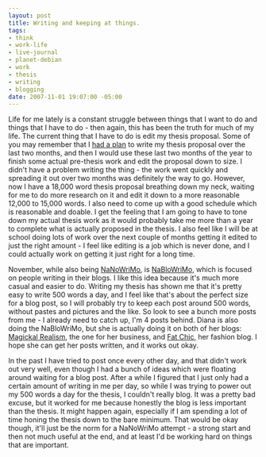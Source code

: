 ```yaml
--- 
layout: post
title: Writing and keeping at things.
tags: 
- think
- work-life
- live-journal
- planet-debian
- work
- thesis
- writing
- blogging
date: 2007-11-01 19:07:00 -05:00
---
```

Life for me lately is a constant struggle between things that I want to do and things that I have to do - then again, this has been the truth for much of my life.  The current thing that I have to do is edit my thesis proposal.  Some of you may remember that I <a href="http://base0.net/archives/324-In-my-own-head-consume,-I-sit-down-in-my-room.html">had a plan</a> to write my thesis proposal over the last two months, and then I would use these last two months of the year to finish some actual pre-thesis work and edit the proposal down to size.  I didn't have a problem writing the thing - the work went quickly and spreading it out over two months was definitely the way to go.  However, now I have a 18,000 word thesis proposal breathing down my neck, waiting for me to do more research on it and edit it down to a more reasonable 12,000 to 15,000 words.   I also need to come up with a good schedule which is reasonable and doable.   I get the feeling that I am going to have to tone down my actual thesis work as it would probably take me more than a year to complete what is actually proposed in the thesis.   I also feel like I will be at school doing lots of work over the next couple of months getting it edited to just the right amount - I feel like editing is a job which is never done, and I could actually work on getting it just right for a long time.

November, while also being <a href="http://www.google.com/url?sa=t&amp;ct=res&amp;cd=1&amp;url=http%3A%2F%2Fwww.nanowrimo.org%2F&amp;ei=Z6EuR5uyIoHSgQS34eymBg&amp;usg=AFQjCNE19m3qROIAHNcjKuJocVs9THCOow&amp;sig2=zHFGltYidHuIDFzWURpkkg">NaNoWriMo</a>, is <a href="http://www.fussy.org/2006/10/nablowrimo.html">NaBloWriMo</a>, which is focused on people writing in their blogs.  I like this idea because it's much more casual and easier to do.  Writing my thesis has shown me that it's pretty easy to write 500 words a day, and I feel like that's about the perfect size for a blog post, so I will probably try to keep each post around 500 words, without pastes and pictures and the like.   So look to see a bunch more posts from me - I already need to catch up, I'm 4 posts behind.  Diana is also doing the NaBloWriMo, but she is actually doing it on both of her blogs: <a href="http://www.magickalrealism.com">Magickal Realism</a>, the one for her business, and <a href="http://fatchic.dianarajchel.com">Fat Chic</a>, her fashion blog.   I hope she can get her posts written, and it works out okay.

In the past I have tried to post once every other day, and that didn't work out very well, even though I had a bunch of ideas which were floating around waiting for a blog post.  After a while I figured that I just only had a certain amount of writing in me per day, so while I was trying to power out my 500 words a day for the thesis, I couldn't really blog.  It was a pretty bad excuse, but it worked for me because honestly the blog is less important than the thesis.  It might happen again, especially if I am spending a lot of time honing the thesis down to the bare minimum.  That would be okay though, it'll just be the norm for a NaNoWriMo attempt - a strong start and then not much useful at the end, and at least I'd be working hard on things that are important.
